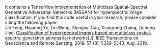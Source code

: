 It contains a Tensorflow implementation of Multiclass Spatial–Spectral Generative Adversarial Networks (MSGAN) for hyperspectral image classification. 
If you find this code useful in your research, please consider citing the following paper:  
Jie Feng, Haipeng Yu, Lin Wang, Xianghai Cao, Xiangrong Zhang, Licheng Jiao. [Classification of hyperspectral images based on multiclass spatial-spectral generative adversarial networks](https://ieeexplore.ieee.org/document/8661744)[J]. IEEE Transactions on Geoscience and Remote Sensing, 2019. 57 (8): 5329-5343, Aug. 2019.


